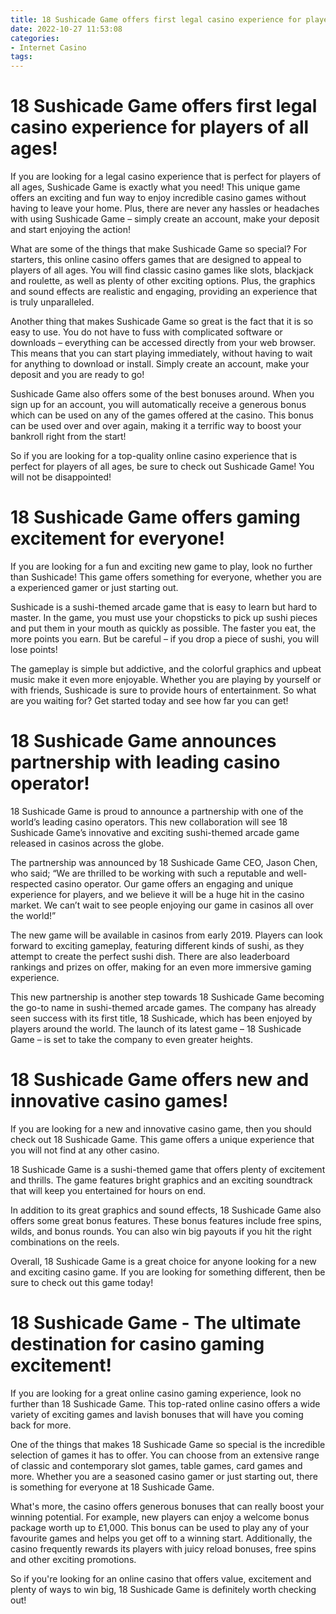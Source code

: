 ```yaml
---
title: 18 Sushicade Game offers first legal casino experience for players of all ages!
date: 2022-10-27 11:53:08
categories:
- Internet Casino
tags:
---
```



#  18 Sushicade Game offers first legal casino experience for players of all ages!

If you are looking for a legal casino experience that is perfect for players of all ages, Sushicade Game is exactly what you need! This unique game offers an exciting and fun way to enjoy incredible casino games without having to leave your home. Plus, there are never any hassles or headaches with using Sushicade Game – simply create an account, make your deposit and start enjoying the action!

What are some of the things that make Sushicade Game so special? For starters, this online casino offers games that are designed to appeal to players of all ages. You will find classic casino games like slots, blackjack and roulette, as well as plenty of other exciting options. Plus, the graphics and sound effects are realistic and engaging, providing an experience that is truly unparalleled.

Another thing that makes Sushicade Game so great is the fact that it is so easy to use. You do not have to fuss with complicated software or downloads – everything can be accessed directly from your web browser. This means that you can start playing immediately, without having to wait for anything to download or install. Simply create an account, make your deposit and you are ready to go!

Sushicade Game also offers some of the best bonuses around. When you sign up for an account, you will automatically receive a generous bonus which can be used on any of the games offered at the casino. This bonus can be used over and over again, making it a terrific way to boost your bankroll right from the start!

So if you are looking for a top-quality online casino experience that is perfect for players of all ages, be sure to check out Sushicade Game! You will not be disappointed!

#  18 Sushicade Game offers gaming excitement for everyone!

If you are looking for a fun and exciting new game to play, look no further than Sushicade! This game offers something for everyone, whether you are a experienced gamer or just starting out.

Sushicade is a sushi-themed arcade game that is easy to learn but hard to master. In the game, you must use your chopsticks to pick up sushi pieces and put them in your mouth as quickly as possible. The faster you eat, the more points you earn. But be careful – if you drop a piece of sushi, you will lose points!

The gameplay is simple but addictive, and the colorful graphics and upbeat music make it even more enjoyable. Whether you are playing by yourself or with friends, Sushicade is sure to provide hours of entertainment. So what are you waiting for? Get started today and see how far you can get!

#  18 Sushicade Game announces partnership with leading casino operator!

18 Sushicade Game is proud to announce a partnership with one of the world’s leading casino operators. This new collaboration will see 18 Sushicade Game’s innovative and exciting sushi-themed arcade game released in casinos across the globe.

The partnership was announced by 18 Sushicade Game CEO, Jason Chen, who said; “We are thrilled to be working with such a reputable and well-respected casino operator. Our game offers an engaging and unique experience for players, and we believe it will be a huge hit in the casino market. We can’t wait to see people enjoying our game in casinos all over the world!”

The new game will be available in casinos from early 2019. Players can look forward to exciting gameplay, featuring different kinds of sushi, as they attempt to create the perfect sushi dish. There are also leaderboard rankings and prizes on offer, making for an even more immersive gaming experience.

This new partnership is another step towards 18 Sushicade Game becoming the go-to name in sushi-themed arcade games. The company has already seen success with its first title, 18 Sushicade, which has been enjoyed by players around the world. The launch of its latest game – 18 Sushicade Game – is set to take the company to even greater heights.

#  18 Sushicade Game offers new and innovative casino games!

If you are looking for a new and innovative casino game, then you should check out 18 Sushicade Game. This game offers a unique experience that you will not find at any other casino.

18 Sushicade Game is a sushi-themed game that offers plenty of excitement and thrills. The game features bright graphics and an exciting soundtrack that will keep you entertained for hours on end.

In addition to its great graphics and sound effects, 18 Sushicade Game also offers some great bonus features. These bonus features include free spins, wilds, and bonus rounds. You can also win big payouts if you hit the right combinations on the reels.

Overall, 18 Sushicade Game is a great choice for anyone looking for a new and exciting casino game. If you are looking for something different, then be sure to check out this game today!

#  18 Sushicade Game - The ultimate destination for casino gaming excitement!

If you are looking for a great online casino gaming experience, look no further than 18 Sushicade Game. This top-rated online casino offers a wide variety of exciting games and lavish bonuses that will have you coming back for more.

One of the things that makes 18 Sushicade Game so special is the incredible selection of games it has to offer. You can choose from an extensive range of classic and contemporary slot games, table games, card games and more. Whether you are a seasoned casino gamer or just starting out, there is something for everyone at 18 Sushicade Game.

What's more, the casino offers generous bonuses that can really boost your winning potential. For example, new players can enjoy a welcome bonus package worth up to £1,000. This bonus can be used to play any of your favourite games and helps you get off to a winning start. Additionally, the casino frequently rewards its players with juicy reload bonuses, free spins and other exciting promotions.

So if you're looking for an online casino that offers value, excitement and plenty of ways to win big, 18 Sushicade Game is definitely worth checking out!